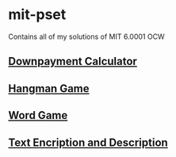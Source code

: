 # mit-pset
Contains all of my solutions of MIT 6.0001 OCW

## [Downpayment Calculator](https://github.com/pramitsingh0/playing-with-python/tree/main/pset1-downpayment-calculator)
 
## [Hangman Game](https://github.com/pramitsingh0/playing-with-python/tree/main/pset2-hangman-game)
 
## [Word Game](https://github.com/pramitsingh0/playing-with-python/tree/main/pset3-word-game)

## [Text Encription and Description](https://github.com/pramitsingh0/playing-with-python/tree/main/pset4-text-encription-decription)
